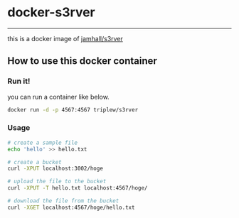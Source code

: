 # docker-s3rver

---

this is a docker image of [jamhall/s3rver](https://github.com/jamhall/s3rver)

## How to use this docker container

### Run it!

you can run a container like below.

```bash
docker run -d -p 4567:4567 triplew/s3rver
```

### Usage

```bash
# create a sample file
echo 'hello' >> hello.txt

# create a bucket
curl -XPUT localhost:3002/hoge

# upload the file to the bucket
curl -XPUT -T hello.txt localhost:4567/hoge/

# download the file from the bucket
curl -XGET localhost:4567/hoge/hello.txt
```
